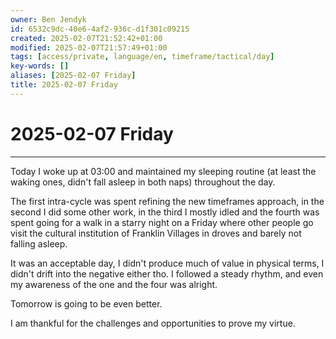 ```yaml
---
owner: Ben Jendyk
id: 6532c9dc-40e6-4af2-936c-d1f301c09215
created: 2025-02-07T21:52:42+01:00
modified: 2025-02-07T21:57:49+01:00
tags: [access/private, language/en, timeframe/tactical/day]
key-words: []
aliases: [2025-02-07 Friday]
title: 2025-02-07 Friday
---
```


# 2025-02-07 Friday

---

Today I woke up at 03:00 and maintained my sleeping routine (at least the waking ones, didn't fall asleep in both naps) throughout the day.

The first intra-cycle was spent refining the new timeframes approach, in the second I did some other work, in the third I mostly idled and the fourth was spent going for a walk in a starry night on a Friday where other people go visit the cultural institution of Franklin Villages in droves and barely not falling asleep.

It was an acceptable day, I didn't produce much of value in physical terms, I didn't drift into the negative either tho. I followed a steady rhythm, and even my awareness of the one and the four was alright.

Tomorrow is going to be even better.

I am thankful for the challenges and opportunities to prove my virtue.
